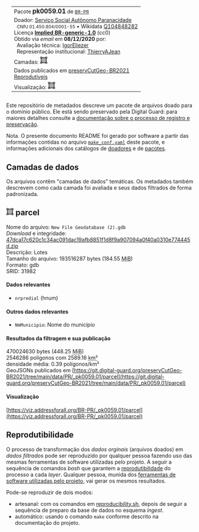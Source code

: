 <aside>
<table align="right" style="padding: 1em">
<tr><td>Pacote <big><b>pk0059.01</b></big> de <small><a target="_afacodes" title="Jurisdição" href="https://afa.codes/BR-PR">BR-PR</a></small>
</td></tr>
<tr><td>
Doador: <a rel="external" target="_doador" href="http://www.paranacidade.org.br/">Serviço Social Autônomo Paranacidade</a>
<br/>&nbsp; <small>CNPJ 01.450.804/0001-55</small> • Wikidata <a rel="external" target="_doador" title="link descritor Wikidata do doador" href="https://www.wikidata.org/wiki/Q104848282">Q104848282</a></small><br/>
Licença <a rel="external" target="_doador" href="https://git.digital-guard.org/licenses/blob/master/reports/implied-br-generic-v1.md"><b>Implied BR-generic-1.0</b></a> (cc0)<br/>
Obtido via <i>email</i> em <b>08/12/2020</b> por:
<br/>&nbsp; Avaliação técnica: <a rel="external" target="_gitPerson" title="usuário Git" href="https://github.com/IgorEliezer">IgorEliezer</a>
<br/>&nbsp; Representação institucional: <a rel="external" target="_gitPerson" title="usuário Git" href="https://github.com/ThierryAJean">ThierryAJean</a><br/>
</td></tr>
<tr><td>Camadas: <a title="parcel" href="#-parcel"><img src="https://raw.githubusercontent.com/digital-guard/preserv/main/docs/assets/layerIcon-parcel.png" alt="parcel" width="20"/></a> </td></tr>
<tr><td>Dados publicados em <a href="https://git.digital-guard.org/preservCutGeo-BR2021/tree/main/data/PR/_pk0059.01">preservCutGeo-BR2021</a><br/><a href="#reprodutibilidade">Reprodutíveis</a></td></tr>
<tr><td>Visualização: <a title="parcel" href="https://viz.addressforall.org/BR-PR/_pk0059.01/parcel"><img src="https://raw.githubusercontent.com/digital-guard/preserv/main/docs/assets/layerIcon-parcel.png" alt="parcel" width="20"/></a> </td></tr>
</table>
</aside>

<section>

Este repositório de metadados descreve um pacote de arquivos doado para o domínio público. Ele está sendo preservado pela Digital Guard: para maiores detalhes consulte a [documentação sobre o processo de registro e preservação](https://wiki.addressforall.org/doc/Documentação_Digital-guard).

Nota. O presente documento README foi gerado por software a partir das informações contidas no arquivo [`make_conf.yaml`](https://git.digital-guard.org/preserv-BR/blob/main/data/PR/_pk0059.01/make_conf.yaml) deste pacote, e informações adicionais dos catálogos de [doadores](https://git.digital-guard.org/preserv-BR/blob/main/data/donor.csv) e de [pacotes](https://git.digital-guard.org/preserv-BR/blob/main/data/donatedPack.csv).

# Camadas de dados

Os arquivos contêm "camadas de dados" temáticas. Os metadados também descrevem como cada camada foi avaliada e seus dados filtrados de forma padronizada.

## <img src="https://raw.githubusercontent.com/digital-guard/preserv/main/docs/assets/layerIcon-parcel.png" alt="parcel" width="20"/> parcel

Nome do arquivo: `New File Geodatabase (2).gdb`<br/>*Download* e integridade: [47dca17c620c1c34ac091dac19afb8851f1d8f9a907094a0f40a0310e774445d.zip](http://dl.digital-guard.org/47dca17c620c1c34ac091dac19afb8851f1d8f9a907094a0f40a0310e774445d.zip)<br/>Descrição: Lotes<br/>Tamanho do arquivo: 193516287 bytes (184.55 <abbr title="mebibyte">MiB</abbr>)<br/>Formato: gdb<br/>SRID: 31982

#### Dados relevantes
* `nrpredial` (hnum)

#### Outros dados relevantes
* `NmMunicipio`: Nome do município

#### Resultados da filtragem e sua publicação
470024630 bytes (448.25 <abbr title="mebibyte">MiB</abbr>)<br/>2546286 polígonos com 2589.16 <abbr title="quilômetros quadrados">km²</abbr><br/>densidade média: 0.39 polígonos/km²<br/>GeoJSONs publicados em [https://git.digital-guard.org/preservCutGeo-BR2021/tree/main/data/PR/_pk0059.01/parcel](https://git.digital-guard.org/preservCutGeo-BR2021/tree/main/data/PR/_pk0059.01/parcel)

#### Visualização
[https://viz.addressforall.org/BR-PR/_pk0059.01/parcel](https://viz.addressforall.org/BR-PR/_pk0059.01/parcel)

</section>
<section>

# Reprodutibilidade

O processo de transformação dos *dados orginais* (arquivos doados) em *dados filtrados* pode ser reproduzido por qualquer pessoa fazendo uso das mesmas ferramentas de software utilizadas pelo projeto. A seguir a sequência de comandos *bash* que garantem a [reprodutibilidade](https://en.wikipedia.org/wiki/Reproducibility) do processo a cada *layer*. Qualquer pessoa, munida dos [ferramentas de software utilizadas pelo projeto](https://git.AddressForAll.org/suporte/blob/master/docs/pt/infra.md#ambientes-e-ferramentas-de-uso-geral), vai gerar os mesmos resultados.

Pode-se reproduzir de dois modos:
* artesanal: com os comandos em [reproducibility.sh](https://git.digital-guard.org/preserv-BR/blob/main/data/PR/_pk0059.01/reproducibility.sh), depois de seguir a sequência de preparo da base de dados no esquema *ingest*.
* automático: usando o comando `make` conforme descrito na documentação do projeto.

</section>

